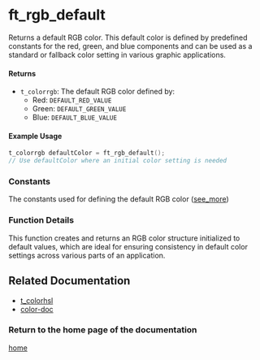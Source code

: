# ft_rgb_default
Returns a default RGB color. This default color is defined by predefined constants for the red, green, and blue components and can be used as a standard or fallback color setting in various graphic applications.

#### Returns
- `t_colorrgb`: The default RGB color defined by:
  - Red: `DEFAULT_RED_VALUE`
  - Green: `DEFAULT_GREEN_VALUE`
  - Blue: `DEFAULT_BLUE_VALUE`

#### Example Usage
```c
t_colorrgb defaultColor = ft_rgb_default();
// Use defaultColor where an initial color setting is needed
```

### Constants
The constants used for defining the default RGB color ([see_more](./t_colorrgb.md))

### Function Details
This function creates and returns an RGB color structure initialized to default values, which are ideal for ensuring consistency in default color settings across various parts of an application.

## Related Documentation
- [t_colorhsl](./t_colorrgb.md)
- [color-doc](../color-doc.md)

### Return to the home page of the documentation
[home](../home.md)